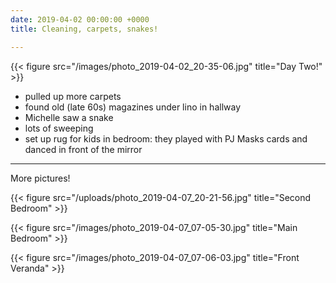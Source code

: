 ```yaml
---
date: 2019-04-02 00:00:00 +0000
title: Cleaning, carpets, snakes!

---
```

{{< figure src="/images/photo_2019-04-02_20-35-06.jpg" title="Day Two!" >}}


* pulled up more carpets
* found old (late 60s) magazines under lino in hallway
* Michelle saw a snake
* lots of sweeping
* set up rug for kids in bedroom: they played with PJ Masks cards and danced in front of the mirror

---

More pictures!

{{< figure src="/uploads/photo_2019-04-07_20-21-56.jpg" title="Second Bedroom" >}}

{{< figure src="/images/photo_2019-04-07_07-05-30.jpg" title="Main Bedroom" >}}

{{< figure src="/images/photo_2019-04-07_07-06-03.jpg" title="Front Veranda" >}}


